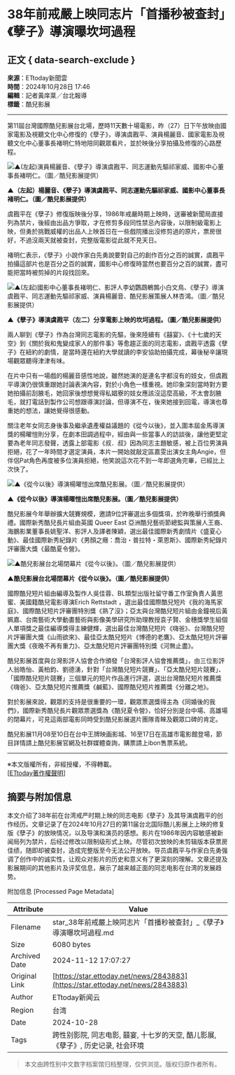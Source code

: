 # 38年前戒嚴上映同志片「首播秒被查封」　《孽子》導演曝坎坷過程

## 正文 { data-search-exclude }


**來源**：ETtoday新聞雲  
**時間**：2024年10月28日 17:46  
**編輯**：記者黃庠棻／台北報導  
**標籤**：酷兒影展

---

第11屆台灣國際酷兒影展台北場，歷時11天數十場電影，昨（27）日下午放映由國家電影及視聽文化中心修復的《孽子》，導演虞戡平、演員楊麗音、國家電影及視聽文化中心董事長褚明仁特地陪同觀眾看片，並於映後分享拍攝及修復的心路歷程。

![▲(左起)演員楊麗音、《孽子》導演虞戡平、同志運動先驅祁家威、國影中心董事長褚明仁。（圖／酷兒影展提供）](//cdn2.ettoday.net/images/7920/d7920648.jpg)

**▲（左起）楊麗音、《孽子》導演虞戡平、同志運動先驅祁家威、國影中心董事長褚明仁。（圖／酷兒影展提供）**

虞戡平在《孽子》修復版映後分享，1986年戒嚴時期上映時，送審被新聞局直接列為禁片，後經由出品方爭取，才在修剪多段同性禁忌內容後，以限制級電影上映，但勇於挑戰威權的出品人上映首日在一些戲院播出沒修剪過的原片，票房很好，不過沒兩天就被查封，完整版電影從此就不見天日。

褚明仁表示，《孽子》小說作家白先勇說要對自己的創作百分之百的誠實，虞戡平拍攝這部片也是百分之百的誠實，國影中心修復時當然也要百分之百的誠實，盡可能把當時被剪掉的片段找回來。

![▲(左起)國影中心董事長褚明仁、影評人李幼鸚鵡鵪鶉小白文鳥、《孽子》導演虞戡平、同志運動先驅祁家威、演員楊麗音、酷兒影展策展人林杏鴻。（圖／酷兒影展提供）](//cdn2.ettoday.net/images/7920/d7920647.jpg)

**▲《孽子》導演虞戡平（左二）分享電影上映的坎坷過程。（圖／酷兒影展提供）**

兩人聊到《孽子》作為台灣同志電影的先驅，後來陸續有《囍宴》、《十七歲的天空》到《關於我和鬼變成家人的那件事》等愈趨正面的同志電影，虞戡平透露《孽子》在紐約的劇情，是當時還在紐約大學就讀的李安協助拍攝完成，幕後秘辛讓現場觀眾聽得津津有味。

在片中只有一場戲的楊麗音感性地說，雖然她演的是連名字都沒有的妓女，但虞戡平導演仍很慎重跟她討論表演內容，對於小角色一樣重視。她印象深刻當時對方要她拍攝前刮腋毛，她回家後想想覺得私娼寮的妓女應該沒這麼高級，不太會刮腋毛，就打電話到製作公司想跟導演討論，但導演不在，後來她接到回電，導演也尊重她的想法，讓她覺得很感動。

關注老年女同志身後事及繼承遺產權益議題的《從今以後》，並入圍本屆金馬導演獎的楊曜愷則分享，在劇本田調過程中，經由與一些當事人的訪談後，讓他更堅定要為老年同志發聲，透露上部電影《叔．叔》因為同志主題敏感，被上百位男演員拒絕，花了一年時間才選定演員，本片一開始就敲定區嘉雯出演女主角Angie，但伴侶Pat角色再度被多位演員拒絕，他笑說這次花不到一年即選角完畢，已經比上次快了。

![▲《從今以後》導演楊曜愷出席酷兒影展。（圖／酷兒影展提供）](//cdn2.ettoday.net/images/7920/d7920657.jpg)

**▲《從今以後》導演楊曜愷出席酷兒影展。（圖／酷兒影展提供）**

酷兒影展今年舉辦擴大競賽規模，邀請9位評審選出多個獎項，於昨晚舉行頒獎典禮。國際新秀酷兒長片組由英國 Queer East 亞洲酷兒藝術節總監與策展人王裔、海鵬影業董事長姚聖洋、影評人及譯者陳穎，選出最佳國際新秀劇情片《盛夏心動》、最佳國際新秀紀錄片《男顏之癮：喬治・普拉特・萊恩斯》、國際新秀紀錄片評審團大獎《最酷夏令營》。

![▲酷兒影展台北場閉幕片《從今以後》。（圖／酷兒影展提供）](//cdn2.ettoday.net/images/7920/d7920650.jpg)

**▲酷兒影展台北場閉幕片《從今以後》。（圖／酷兒影展提供）**

國際酷兒短片組由編導及製作人吳佳蓉、BL類型出版社留守番工作室負責人黃思蜜、美國籍酷兒電影導演Erich Rettstadt ，選出最佳國際酷兒短片《我的海馬家庭》、國際酷兒短片評審團特別獎《熟了沒》；亞太與台灣酷兒短片組由金鐘視后黃姵嘉、台南藝術大學動畫藝術與影像美學研究所助理教授袁子賢、金穗獎學生組個人單項獎之最佳編導獎得主練健輝，選出最佳台灣酷兒短片《嗨爸》、台灣酷兒短片評審團大獎《山雨欲來》、最佳亞太酷兒短片《博德的老鷹》、亞太酷兒短片評審團大獎《夜晚不再有重力》、亞太酷兒短片評審團特別獎《河無止盡》。

酷兒影展首度與台灣影評人協會合作頒發「台灣影評人協會推薦獎」，由三位影評人翁皓怡、黃柏鈞、劉德湧，針對「台灣酷兒短片競賽」、「亞太酷兒短片競賽」、「國際酷兒短片競賽」三個單元的短片作品進行評選，選出台灣酷兒短片推薦獎《嗨爸》、亞太酷兒短片推薦獎《鹹藍》、國際酷兒短片推薦獎《分離之地》。

對於影展來說，觀眾的支持是很重要的一環，觀眾票選獎得主為《同婚後的我們》，國際新秀酷兒長片觀眾票選獎為《酷兒夏令營》，恰好分別是台中場、高雄場的閉幕片，可見這兩部電影同時受到酷兒影展選片團隊青睞及觀眾口碑的肯定。

酷兒影展11月08至10日在台中王牌映画影城、16至17日在高雄市電影館登場，節目詳情請上酷兒影展官網及社群媒體查詢，購票請上ibon售票系統。

---

※本文版權所有，非經授權，不得轉載。  
\[[ETtoday著作權聲明](//www.ettoday.net/member/clause_copyright.php)\]

## 摘要与附加信息

<!-- tcd_abstract -->
本文介绍了38年前在台湾戒严时期上映的同志电影《孽子》及其导演虞戡平的创作经历。文章记录了在2024年10月27日的第11届台北国际酷儿影展上上映的修复版《孽子》的放映情况，以及导演和演员的感想。影片在1986年因内容敏感被新闻局列为禁片，后经过修改以限制级形式上映。尽管初次放映的未剪辑版本获票房佳绩，随即却被查封，造成完整版至今无法公开放映。导员虞戡平与作家白先勇强调了创作中的诚实性，让观众对影片的历史和意义有了更深刻的理解。文章还提及影展期间的其他影片及评奖信息，展示了越来越正面的同志电影在台湾的发展趋势。
<!-- tcd_abstract_end -->

附加信息 [Processed Page Metadata]

| Attribute       | Value                                  |
|-----------------|----------------------------------------|
| Filename        | star_38年前戒嚴上映同志片「首播秒被查封」_《孽子》導演曝坎坷過程.md                             |
| Size            | 6080 bytes                           |
| Archived Date   | 2024-11-12 17:07:27                             |
| Original Link   | [https://star.ettoday.net/news/2843883](https://star.ettoday.net/news/2843883)                       |
| Author          | ETtoday新闻云                               |
| Region          | 台湾                               |
| Date            | 2024-10-28                                 |
| Tags            | 跨性别影院, 同志电影, 囍宴, 十七岁的天空, 酷儿影展, 《孽子》, 历史记录, 社会环境                                 |
>
> 本文由跨性别中文数字档案馆归档整理，仅供浏览。版权归原作者所有。
>